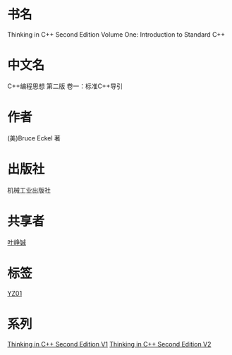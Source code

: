 # 书名 #
Thinking in C++ Second Edition
Volume One: Introduction to Standard C++

# 中文名 #
C++编程思想 第二版
卷一：标准C++导引

# 作者 #
(美)Bruce Eckel 著

# 出版社 #
机械工业出版社

# 共享者 #
[叶峥铖](YZ.md)

# 标签 #
[YZ01](YZ01.md)

# 系列 #
[Thinking in C++ Second Edition V1](YZ01.md)
[Thinking in C++ Second Edition V2](YZ02.md)